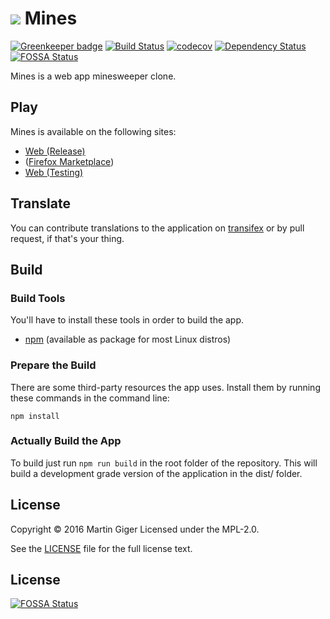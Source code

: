 ![](assets/images/icon-32.png) Mines
=====

[![Greenkeeper badge](https://badges.greenkeeper.io/freaktechnik/mines.js.svg)](https://greenkeeper.io/)
[![Build Status](https://travis-ci.org/freaktechnik/mines.js.svg)](https://travis-ci.org/freaktechnik/mines.js) [![codecov](https://codecov.io/gh/freaktechnik/mines.js/branch/master/graph/badge.svg)](https://codecov.io/gh/freaktechnik/mines.js) [![Dependency Status](https://dependencyci.com/github/freaktechnik/mines.js/badge)](https://dependencyci.com/github/freaktechnik/mines.js)
[![FOSSA Status](https://app.fossa.io/api/projects/git%2Bgithub.com%2Ffreaktechnik%2Fmines.js.svg?type=shield)](https://app.fossa.io/projects/git%2Bgithub.com%2Ffreaktechnik%2Fmines.js?ref=badge_shield)

Mines is a web app minesweeper clone.

Play
----
Mines is available on the following sites:

 * [Web (Release)](https://humanoids.be/mines)
 * ([Firefox Marketplace](https://marketplace.firefox.com/app/mines/))
 * [Web (Testing)](http://lab.humanoids.be/mines.js)

Translate
---------
You can contribute translations to the application on [transifex](http://transifex.com/projects/p/mines) or by pull request, if that's your thing.

Build
-----

### Build Tools
You'll have to install these tools in order to build the app.

* [npm](https://www.npmjs.com/) (available as package for most Linux distros)

### Prepare the Build
There are some third-party resources the app uses. Install them by running these commands in the command line:
```
npm install
```

### Actually Build the App
To build just run `npm run build` in the root folder of the repository. This will build a development grade version of the application in the dist/ folder.

License
-------
Copyright © 2016 Martin Giger
Licensed under the MPL-2.0.

See the [LICENSE](LICENSE) file for the full license text.


## License
[![FOSSA Status](https://app.fossa.io/api/projects/git%2Bgithub.com%2Ffreaktechnik%2Fmines.js.svg?type=large)](https://app.fossa.io/projects/git%2Bgithub.com%2Ffreaktechnik%2Fmines.js?ref=badge_large)